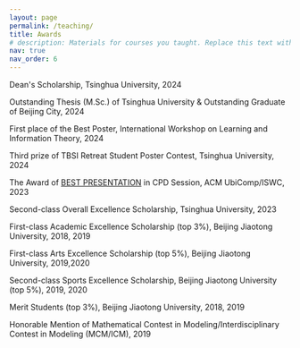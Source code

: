 ```yaml
---
layout: page
permalink: /teaching/
title: Awards
# description: Materials for courses you taught. Replace this text with your description.
nav: true
nav_order: 6
---
```



<i class="fa fa-trophy"></i> Dean's Scholarship, Tsinghua University, 2024

<i class="fa fa-trophy"></i> Outstanding Thesis (M.Sc.) of Tsinghua University & Outstanding Graduate of Beĳing City, 2024

<i class="fa fa-trophy"></i> First place of the Best Poster, International Workshop on Learning and Information Theory, 2024

<i class="fa fa-trophy"></i> Third prize of TBSI Retreat Student Poster Contest, Tsinghua University, 2024

<i class="fa fa-trophy"></i> The Award of [BEST PRESENTATION](/assets/pdf/CPD2023.pdf) in CPD Session, ACM UbiComp/ISWC, 2023

<i class="fa fa-trophy"></i> Second-class Overall Excellence Scholarship, Tsinghua University, 2023

<i class="fa fa-trophy"></i> First-class Academic Excellence Scholarship (top 3%), Beijing Jiaotong University, 2018, 2019 

<i class="fa fa-trophy"></i> First-class Arts Excellence Scholarship (top 5%), Beijing Jiaotong University, 2019,2020 

<i class="fa fa-trophy"></i> Second-class Sports Excellence Scholarship, Beijing Jiaotong University (top 5%), 2019, 2020

<i class="fa fa-trophy"></i> Merit Students (top 3%), Beijing Jiaotong University, 2018, 2019

<i class="fa fa-trophy"></i> Honorable Mention of Mathematical Contest in Modeling/Interdisciplinary Contest in Modeling (MCM/ICM), 2019


